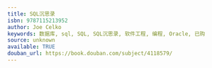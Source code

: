 ```yaml
---
title: SQL沉思录
isbn: 9787115213952
author: Joe Celko
keywords: 数据库, sql, SQL, SQL沉思录, 软件工程, 编程, Oracle, 已购
source: unknown
available: TRUE
douban_url: https://book.douban.com/subject/4118579/
---
```

